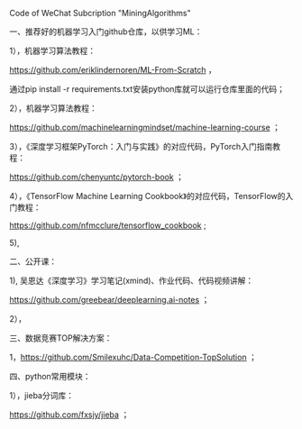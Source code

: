 Code of WeChat Subcription "MiningAlgorithms"


一、推荐好的机器学习入门github仓库，以供学习ML：


1），机器学习算法教程： 

https://github.com/eriklindernoren/ML-From-Scratch ，

通过pip install -r requirements.txt安装python库就可以运行仓库里面的代码；


2），机器学习算法教程：

https://github.com/machinelearningmindset/machine-learning-course ；


3），《深度学习框架PyTorch：入门与实践》的对应代码，PyTorch入门指南教程：

https://github.com/chenyuntc/pytorch-book ；


4），《TensorFlow Machine Learning Cookbook》的对应代码，TensorFlow的入门教程：

https://github.com/nfmcclure/tensorflow_cookbook ;


5),





二、公开课：

1), 吴恩达《深度学习》学习笔记(xmind)、作业代码、代码视频讲解：

https://github.com/greebear/deeplearning.ai-notes ；


2），




三、数据竞赛TOP解决方案：

1，https://github.com/Smilexuhc/Data-Competition-TopSolution  ；




四、python常用模块：


1），jieba分词库：

https://github.com/fxsjy/jieba ；


